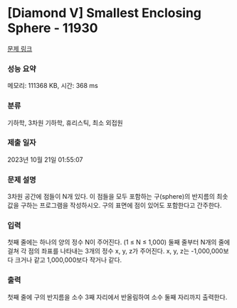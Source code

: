 # [Diamond V] Smallest Enclosing Sphere - 11930 

[문제 링크](https://www.acmicpc.net/problem/11930) 

### 성능 요약

메모리: 111368 KB, 시간: 368 ms

### 분류

기하학, 3차원 기하학, 휴리스틱, 최소 외접원

### 제출 일자

2023년 10월 21일 01:55:07

### 문제 설명

<p>3차원 공간에 점들이 N개 있다. 이 점들을 모두 포함하는 구(sphere)의 반지름의 최솟값을 구하는 프로그램을 작성하시오. 구의 표면에 점이 있어도 포함한다고 간주한다.</p>

### 입력 

 <p>첫째 줄에는 하나의 양의 정수 N이 주어진다. (1 ≤ N ≤ 1,000) 둘째 줄부터 N개의 줄에 걸쳐 각 점의 좌표를 나타내는 3개의 정수 x, y, z가 주어진다. x, y, z는 -1,000,000보다 크거나 같고 1,000,000보다 작거나 같다.</p>

### 출력 

 <p>첫째 줄에 구의 반지름을 소수 3째 자리에서 반올림하여 소수 둘째 자리까지 출력한다.</p>

